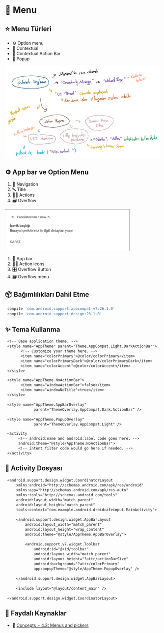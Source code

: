 # 🍱 Menu

## ⭐ Menu Türleri

* ⚙️ Option menu
* 📃 Contextual
* 🍢 Contextual Action Bar
* 🎈 Popup

![](../.gitbook/assets/image%20%2824%29.png)

## ⚙️ App bar ve Option Menu

1. 🏹 Navigation
2. 🔤 Title
3. 🏃‍♂️ Actions
4. 🗃️ Overflow

![](../.gitbook/assets/image%20%2813%29.png)

1. 🍢 App bar
2. 🏃‍♂️ Action icons
3. 🎛️ Overflow Button
4. 🗃️ Overflow menu

## 📦 Bağımlılıkları Dahil Etme

```groovy
 compile 'com.android.support:appcompat-v7:26.1.0'
 compile 'com.android.support:design:26.1.0'
```

## ✨ Tema Kullanma

```markup
 <!-- Base application theme. -->
 <style name="AppTheme" parent="Theme.AppCompat.Light.DarkActionBar">
       <!-- Customize your theme here. -->
       <item name="colorPrimary">@color/colorPrimary</item>
       <item name="colorPrimaryDark">@color/colorPrimaryDark</item>
       <item name="colorAccent">@color/colorAccent</item>
 </style>
```

```markup
 <style name="AppTheme.NoActionBar">
       <item name="windowActionBar">false</item>
       <item name="windowNoTitle">true</item>
 </style>

 <style name="AppTheme.AppBarOverlay" 
             parent="ThemeOverlay.AppCompat.Dark.ActionBar" />

 <style name="AppTheme.PopupOverlay"   
             parent="ThemeOverlay.AppCompat.Light" />
```

```markup
 <activity
      <!-- android:name and android:label code goes here. -->
      android:theme="@style/AppTheme.NoActionBar">
      <!-- intent filter code would go here if needed. -->
 </activity>
```

## 📝 Activity Dosyası

```markup
 <android.support.design.widget.CoordinatorLayout 
     xmlns:android="http://schemas.android.com/apk/res/android"
     xmlns:app="http://schemas.android.com/apk/res-auto"
     xmlns:tools="http://schemas.android.com/tools"
     android:layout_width="match_parent"
     android:layout_height="match_parent"
     tools:context="com.example.android.droidcafeinput.MainActivity">

     <android.support.design.widget.AppBarLayout
         android:layout_width="match_parent"
         android:layout_height="wrap_content"
         android:theme="@style/AppTheme.AppBarOverlay">

         <android.support.v7.widget.Toolbar
             android:id="@+id/toolbar"
             android:layout_width="match_parent"
             android:layout_height="?attr/actionBarSize"
             android:background="?attr/colorPrimary"
             app:popupTheme="@style/AppTheme.PopupOverlay" />

     </android.support.design.widget.AppBarLayout>

     <include layout="@layout/content_main" />

 </android.support.design.widget.CoordinatorLayout>
```

## 🔗 Faydalı Kaynaklar

* 📖 [Concepts ~ 4.3: Menus and pickers](https://google-developer-training.github.io/android-developer-fundamentals-course-concepts-v2/unit-2-user-experience/lesson-4-user-interaction/4-3-c-menus-and-pickers/4-3-c-menus-and-pickers.html)



